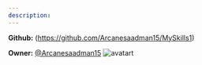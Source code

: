 ```yaml
---
description: 
---
```



**Github:** (https://github.com/Arcanesaadman15/MySkills1)

**Owner:** [@Arcanesaadman15](https://github.com/Arcanesaadman15) ![avatart](https://avatars0.githubusercontent.com/u/9418964?v=4)

